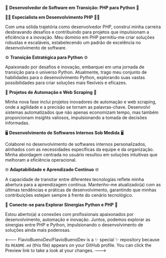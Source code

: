 🚀 **Desenvolvedor de Software em Transição: PHP para Python** 🚀

👨‍💻 **Especialista em Desenvolvimento PHP** 👨‍💻

Com uma sólida trajetória como desenvolvedor PHP, construí minha carreira desbravando desafios e contribuindo para projetos que impulsionam a eficiência e a inovação. Meu domínio em PHP permitiu-me criar soluções robustas e escaláveis, estabelecendo um padrão de excelência no desenvolvimento de software.

⚙️ **Transição Estratégica para Python** ⚙️

Apaixonado por desafios e inovação, embarquei em uma jornada de transição para o universo Python. Atualmente, trago meu conjunto de habilidades para o desenvolvimento Python, explorando suas vastas possibilidades para criar soluções mais flexíveis e eficazes.

🤖 **Projetos de Automação e Web Scraping** 🤖

Minha nova fase inclui projetos inovadores de automação e web scraping, onde a agilidade e a precisão se tornam as palavras-chave. Desenvolvi sistemas automatizados que não apenas economizam tempo, mas também proporcionam insights valiosos, impulsionando a tomada de decisões informadas.

🖥️ **Desenvolvimento de Softwares Internos Sob Medida** 🖥️

Colaborei no desenvolvimento de softwares internos personalizados, alinhados com as necessidades específicas da equipe e da organização. Minha abordagem centrada no usuário resultou em soluções intuitivas que melhoram a eficiência operacional.

🌐 **Adaptabilidade e Aprendizado Contínuo** 🌐

A capacidade de transitar entre diferentes tecnologias reflete minha abertura para a aprendizagem contínua. Mantenho-me atualizado(a) com as últimas tendências e práticas de desenvolvimento, garantindo que minhas contribuições estejam sempre à frente do cenário tecnológico.

💬 **Conecte-se para Explorar Sinergias Python e PHP** 💬

Estou aberto(a) a conexões com profissionais apaixonados por desenvolvimento, automação e inovação. Juntos, podemos explorar as sinergias entre PHP e Python, impulsionando o desenvolvimento de soluções ainda mais poderosas.

<---
FlavioBuenoDev/FlavioBuenoDev is a ✨ special ✨ repository because its `README.md` (this file) appears on your GitHub profile.
You can click the Preview link to take a look at your changes.
--->
